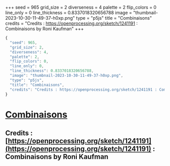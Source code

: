 +++
seed = 965
grid_size = 2
diverseness = 4
palette = 2
flip_colors = 0
line_only = 0
line_thickness = 0.8337018320656788
image = "thumbnail-2023-10-30-11-49-37-h0xp.png"
type = "p5js"
title = "Combinaisons"
credits = "Credits : https://openprocessing.org/sketch/1241191 : Combinaisons by Roni Kaufman"
+++




~~~javascript
{
  "seed": 965,
  "grid_size": 2,
  "diverseness": 4,
  "palette": 2,
  "flip_colors": 0,
  "line_only": 0,
  "line_thickness": 0.8337018320656788,
  "image": "thumbnail-2023-10-30-11-49-37-h0xp.png",
  "type": "p5js",
  "title": "Combinaisons",
  "credits": "Credits : https://openprocessing.org/sketch/1241191 : Combinaisons by Roni Kaufman"
}
~~~



# [Combinaisons](https://openprocessing.org/sketch/2066485)

## Credits : [https://openprocessing.org/sketch/1241191](https://openprocessing.org/sketch/1241191) : Combinaisons by Roni Kaufman 

